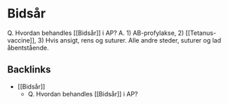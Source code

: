 # Bidsår
Q. Hvordan behandles [[Bidsår]] i AP?
A. 1) AB-profylakse, 2) [[Tetanus-vaccine]], 3) Hvis ansigt, rens og suturer. Alle andre steder, suturer og lad åbentstående.
## Backlinks
* [[Bidsår]]
	* Q. Hvordan behandles [[Bidsår]] i AP?

<!-- #anki/tag/med/gp #anki/deck/Medicine -->

<!-- {BearID:5F3CEAB0-28DC-427D-A583-C2140C2FB6FB-62499-00007BA9E8CD18FF} -->
